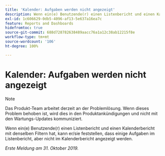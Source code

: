 ```yaml
---
title: 'Kalender: Aufgaben werden nicht angezeigt'
description: Wenn ein(e) Benutzende(r) einen Listenbericht und einen Kalenderbericht mit denselben Filtern hat, kann er/sie feststellen, dass einige Aufgaben im Listenbericht, aber nicht im Kalenderbericht angezeigt werden.
exl-id: 1c606629-0db5-4096-af13-5e637a16ea7c
feature: Reports and Dashboards
hidefromtoc: true
source-git-commit: 688d728782638489aacc76a1a12c38ab12215f8e
workflow-type: tm+mt
source-wordcount: '106'
ht-degree: 100%

---
```


# Kalender: Aufgaben werden nicht angezeigt

>[!NOTE]
>
>Das Produkt-Team arbeitet derzeit an der Problemlösung. Wenn dieses Problem behoben ist, wird dies in den Produktankündigungen und nicht mit den Wartungs-Updates kommuniziert.

Wenn ein(e) Benutzende(r) einen Listenbericht und einen Kalenderbericht mit denselben Filtern hat, kann er/sie feststellen, dass einige Aufgaben im Listenbericht, aber nicht im Kalenderbericht angezeigt werden.

_Erste Meldung am 31. Oktober 2019._
